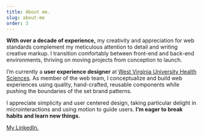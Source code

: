 ```yaml
---
title: About me.
slug: about-me
order: 3
---
```


**With over a decade of experience,** my creativity and appreciation for web standards complement my meticulous attention to detail and writing creative markup. I transition comfortably between front-end and back-end environments, thriving on moving projects from conception to launch.

I’m currently a **user experience designer** at [West Virginia University Health Sciences](https://health.wvu.edu). As member of the web team, I conceptualize and build web experiences using quality, hand-crafted, reusable components while pushing the boundaries of the set brand patterns.

I appreciate simplicity and user centered design, taking particular delight in microinteractions and using motion to guide users. **I’m eager to break habits and learn new things.**

<!-- ### My experience.

<dl>
    <dt><strong>Creative Development Lead,</strong> WVU Health Sciences, <em>Morgantown, WV</em></dt>
    <dd>January 2015–Present</dd>
    <dt><strong>Multimedia Producer,</strong> PMI, <em>Pittsburgh, PA</em></dt>
    <dd>November 2011–December 2014</dd>
    <dt><strong>Freelance Front-end Designer & Developer</strong></dt>
    <dd>June 2008–December 2014</dd>
    <dt><strong>User Experience Designer,</strong> Careerimp Inc., <em>Pittsburgh, PA</em></dt>
    <dd>May 2011–November 2011</dd>
    <dt><strong>Multimedia Developer,</strong> Fargo Design Co., <em>Pittsburgh, PA</em></dt>
    <dd>February 2011–May 2011</dd>
</dl> -->

[My LinkedIn.](https://www.linkedin.com/in/edmondsdan/)
